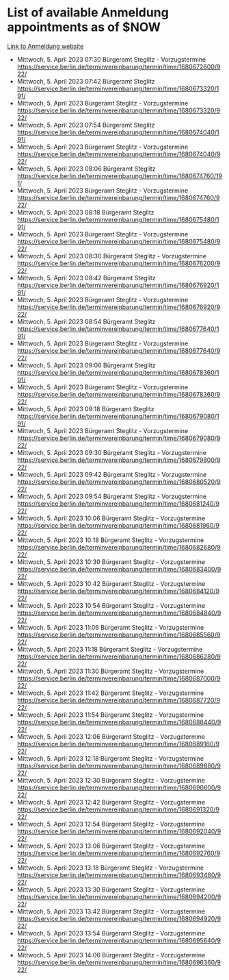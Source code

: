 # List of available Anmeldung appointments as of $NOW
[Link to Anmeldung website](https://service.berlin.de/terminvereinbarung/termin/tag.php?termin=1&anliegen[]=120686&dienstleisterlist=122210,122217,327316,122219,327312,122227,327314,122231,327346,122243,327348,122254,122252,329742,122260,329745,122262,329748,122271,327278,122273,327274,122277,327276,330436,122280,327294,122282,327290,122284,327292,122291,327270,122285,327266,122286,327264,122296,327268,150230,329760,122297,327286,122294,327284,122312,329763,122314,329775,122304,327330,122311,327334,122309,327332,317869,122281,327352,122279,329772,122283,122276,327324,122274,327326,122267,329766,122246,327318,122251,327320,122257,327322,122208,327298,122226,327300&herkunft=http%3A%2F%2Fservice.berlin.de%2Fdienstleistung%2F120686%2F)
- Mittwoch, 5. April 2023 07:30 Bürgeramt Steglitz - Vorzugstermine https://service.berlin.de/terminvereinbarung/termin/time/1680672600/922/
- Mittwoch, 5. April 2023 07:42 Bürgeramt Steglitz https://service.berlin.de/terminvereinbarung/termin/time/1680673320/191/
- Mittwoch, 5. April 2023  Bürgeramt Steglitz - Vorzugstermine https://service.berlin.de/terminvereinbarung/termin/time/1680673320/922/
- Mittwoch, 5. April 2023 07:54 Bürgeramt Steglitz https://service.berlin.de/terminvereinbarung/termin/time/1680674040/191/
- Mittwoch, 5. April 2023  Bürgeramt Steglitz - Vorzugstermine https://service.berlin.de/terminvereinbarung/termin/time/1680674040/922/
- Mittwoch, 5. April 2023 08:06 Bürgeramt Steglitz https://service.berlin.de/terminvereinbarung/termin/time/1680674760/191/
- Mittwoch, 5. April 2023  Bürgeramt Steglitz - Vorzugstermine https://service.berlin.de/terminvereinbarung/termin/time/1680674760/922/
- Mittwoch, 5. April 2023 08:18 Bürgeramt Steglitz https://service.berlin.de/terminvereinbarung/termin/time/1680675480/191/
- Mittwoch, 5. April 2023  Bürgeramt Steglitz - Vorzugstermine https://service.berlin.de/terminvereinbarung/termin/time/1680675480/922/
- Mittwoch, 5. April 2023 08:30 Bürgeramt Steglitz - Vorzugstermine https://service.berlin.de/terminvereinbarung/termin/time/1680676200/922/
- Mittwoch, 5. April 2023 08:42 Bürgeramt Steglitz https://service.berlin.de/terminvereinbarung/termin/time/1680676920/191/
- Mittwoch, 5. April 2023  Bürgeramt Steglitz - Vorzugstermine https://service.berlin.de/terminvereinbarung/termin/time/1680676920/922/
- Mittwoch, 5. April 2023 08:54 Bürgeramt Steglitz https://service.berlin.de/terminvereinbarung/termin/time/1680677640/191/
- Mittwoch, 5. April 2023  Bürgeramt Steglitz - Vorzugstermine https://service.berlin.de/terminvereinbarung/termin/time/1680677640/922/
- Mittwoch, 5. April 2023 09:06 Bürgeramt Steglitz https://service.berlin.de/terminvereinbarung/termin/time/1680678360/191/
- Mittwoch, 5. April 2023  Bürgeramt Steglitz - Vorzugstermine https://service.berlin.de/terminvereinbarung/termin/time/1680678360/922/
- Mittwoch, 5. April 2023 09:18 Bürgeramt Steglitz https://service.berlin.de/terminvereinbarung/termin/time/1680679080/191/
- Mittwoch, 5. April 2023  Bürgeramt Steglitz - Vorzugstermine https://service.berlin.de/terminvereinbarung/termin/time/1680679080/922/
- Mittwoch, 5. April 2023 09:30 Bürgeramt Steglitz - Vorzugstermine https://service.berlin.de/terminvereinbarung/termin/time/1680679800/922/
- Mittwoch, 5. April 2023 09:42 Bürgeramt Steglitz - Vorzugstermine https://service.berlin.de/terminvereinbarung/termin/time/1680680520/922/
- Mittwoch, 5. April 2023 09:54 Bürgeramt Steglitz - Vorzugstermine https://service.berlin.de/terminvereinbarung/termin/time/1680681240/922/
- Mittwoch, 5. April 2023 10:06 Bürgeramt Steglitz - Vorzugstermine https://service.berlin.de/terminvereinbarung/termin/time/1680681960/922/
- Mittwoch, 5. April 2023 10:18 Bürgeramt Steglitz - Vorzugstermine https://service.berlin.de/terminvereinbarung/termin/time/1680682680/922/
- Mittwoch, 5. April 2023 10:30 Bürgeramt Steglitz - Vorzugstermine https://service.berlin.de/terminvereinbarung/termin/time/1680683400/922/
- Mittwoch, 5. April 2023 10:42 Bürgeramt Steglitz - Vorzugstermine https://service.berlin.de/terminvereinbarung/termin/time/1680684120/922/
- Mittwoch, 5. April 2023 10:54 Bürgeramt Steglitz - Vorzugstermine https://service.berlin.de/terminvereinbarung/termin/time/1680684840/922/
- Mittwoch, 5. April 2023 11:06 Bürgeramt Steglitz - Vorzugstermine https://service.berlin.de/terminvereinbarung/termin/time/1680685560/922/
- Mittwoch, 5. April 2023 11:18 Bürgeramt Steglitz - Vorzugstermine https://service.berlin.de/terminvereinbarung/termin/time/1680686280/922/
- Mittwoch, 5. April 2023 11:30 Bürgeramt Steglitz - Vorzugstermine https://service.berlin.de/terminvereinbarung/termin/time/1680687000/922/
- Mittwoch, 5. April 2023 11:42 Bürgeramt Steglitz - Vorzugstermine https://service.berlin.de/terminvereinbarung/termin/time/1680687720/922/
- Mittwoch, 5. April 2023 11:54 Bürgeramt Steglitz - Vorzugstermine https://service.berlin.de/terminvereinbarung/termin/time/1680688440/922/
- Mittwoch, 5. April 2023 12:06 Bürgeramt Steglitz - Vorzugstermine https://service.berlin.de/terminvereinbarung/termin/time/1680689160/922/
- Mittwoch, 5. April 2023 12:18 Bürgeramt Steglitz - Vorzugstermine https://service.berlin.de/terminvereinbarung/termin/time/1680689880/922/
- Mittwoch, 5. April 2023 12:30 Bürgeramt Steglitz - Vorzugstermine https://service.berlin.de/terminvereinbarung/termin/time/1680690600/922/
- Mittwoch, 5. April 2023 12:42 Bürgeramt Steglitz - Vorzugstermine https://service.berlin.de/terminvereinbarung/termin/time/1680691320/922/
- Mittwoch, 5. April 2023 12:54 Bürgeramt Steglitz - Vorzugstermine https://service.berlin.de/terminvereinbarung/termin/time/1680692040/922/
- Mittwoch, 5. April 2023 13:06 Bürgeramt Steglitz - Vorzugstermine https://service.berlin.de/terminvereinbarung/termin/time/1680692760/922/
- Mittwoch, 5. April 2023 13:18 Bürgeramt Steglitz - Vorzugstermine https://service.berlin.de/terminvereinbarung/termin/time/1680693480/922/
- Mittwoch, 5. April 2023 13:30 Bürgeramt Steglitz - Vorzugstermine https://service.berlin.de/terminvereinbarung/termin/time/1680694200/922/
- Mittwoch, 5. April 2023 13:42 Bürgeramt Steglitz - Vorzugstermine https://service.berlin.de/terminvereinbarung/termin/time/1680694920/922/
- Mittwoch, 5. April 2023 13:54 Bürgeramt Steglitz - Vorzugstermine https://service.berlin.de/terminvereinbarung/termin/time/1680695640/922/
- Mittwoch, 5. April 2023 14:06 Bürgeramt Steglitz - Vorzugstermine https://service.berlin.de/terminvereinbarung/termin/time/1680696360/922/

